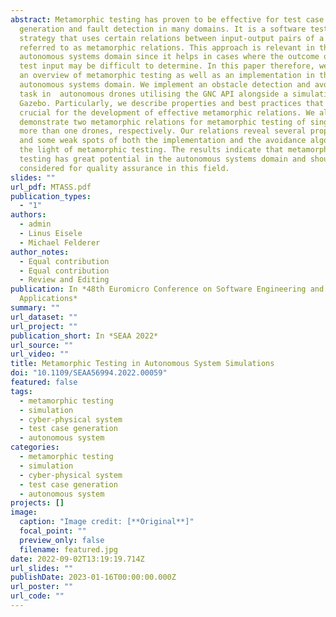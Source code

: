 ```yaml
---
abstract: Metamorphic testing has proven to be effective for test case
  generation and fault detection in many domains. It is a software testing
  strategy that uses certain relations between input-output pairs of a program,
  referred to as metamorphic relations. This approach is relevant in the
  autonomous systems domain since it helps in cases where the outcome of a given
  test input may be difficult to determine. In this paper therefore, we provide
  an overview of metamorphic testing as well as an implementation in the
  autonomous systems domain. We implement an obstacle detection and avoidance
  task in  autonomous drones utilising the GNC API alongside a simulation in
  Gazebo. Particularly, we describe properties and best practices that are
  crucial for the development of effective metamorphic relations. We also
  demonstrate two metamorphic relations for metamorphic testing of single and
  more than one drones, respectively. Our relations reveal several properties
  and some weak spots of both the implementation and the avoidance algorithm in
  the light of metamorphic testing. The results indicate that metamorphic
  testing has great potential in the autonomous systems domain and should be
  considered for quality assurance in this field.
slides: ""
url_pdf: MTASS.pdf
publication_types:
  - "1"
authors:
  - admin
  - Linus Eisele
  - Michael Felderer
author_notes:
  - Equal contribution
  - Equal contribution
  - Review and Editing
publication: In *48th Euromicro Conference on Software Engineering and Advanced
  Applications*
summary: ""
url_dataset: ""
url_project: ""
publication_short: In *SEAA 2022*
url_source: ""
url_video: ""
title: Metamorphic Testing in Autonomous System Simulations
doi: "10.1109/SEAA56994.2022.00059"
featured: false
tags:
  - metamorphic testing
  - simulation
  - cyber-physical system
  - test case generation
  - autonomous system
categories:
  - metamorphic testing
  - simulation
  - cyber-physical system
  - test case generation
  - autonomous system
projects: []
image:
  caption: "Image credit: [**Original**]"
  focal_point: ""
  preview_only: false
  filename: featured.jpg
date: 2022-09-02T13:19:19.714Z
url_slides: ""
publishDate: 2023-01-16T00:00:00.000Z
url_poster: ""
url_code: ""
---
```


<!-- [{{% callout note %}} Click the *Cite* button above to demo the feature to enable visitors to import publication metadata into their reference management software. {{% /callout %}}]: <>

[{{% callout note %}}Create your slides in Markdown - click the *Slides* button to check out the example.{{% /callout %}}]: <>

[Supplementary notes can be added here, including [code, math, and images](https://wowchemy.com/docs/writing-markdown-latex/)]﻿: <> -->
